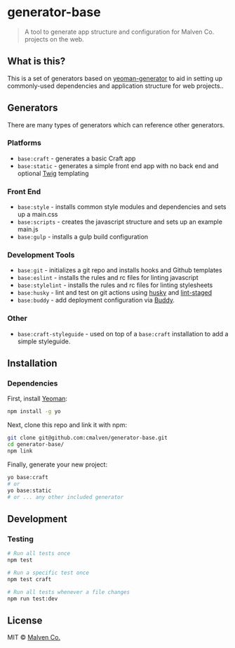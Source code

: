 # generator-base

> A tool to generate app structure and configuration for Malven Co. projects on the web.

## What is this?

This is a set of generators based on [yeoman-generator](https://github.com/yeoman/generator) to aid in setting up commonly-used dependencies and application structure for web projects..

## Generators

There are many types of generators which can reference other generators.

### Platforms

- `base:craft` - generates a basic Craft app
- `base:static` - generates a simple front end app with no back end and optional [Twig](https://twig.symfony.com) templating

### Front End

- `base:style` - installs common style modules and dependencies and sets up a main.css
- `base:scripts` - creates the javascript structure and sets up an example main.js
- `base:gulp` - installs a gulp build configuration

### Development Tools

- `base:git` - initializes a git repo and installs hooks and Github templates
- `base:eslint` - installs the rules and rc files for linting javascript
- `base:stylelint` - installs the rules and rc files for linting stylesheets
- `base:husky` - lint and test on git actions using [husky](https://www.npmjs.com/package/husky) and [lint-staged](https://www.npmjs.com/package/lint-staged)
- `base:buddy` - add deployment configuration via [Buddy](https://buddy.works).

### Other

- `base:craft-styleguide` - used on top of a `base:craft` installation to add a simple styleguide.


## Installation

### Dependencies

First, install [Yeoman](https://github.com/yeoman/generator):

```bash
npm install -g yo
```

Next, clone this repo and link it with npm:

```bash
git clone git@github.com:cmalven/generator-base.git
cd generator-base/
npm link
```

Finally, generate your new project:

```bash
yo base:craft
# or
yo base:static
# or ... any other included generator
```

## Development

### Testing

```bash
# Run all tests once
npm test

# Run a specific test once
npm test craft

# Run all tests whenever a file changes
npm run test:dev
```

## License

MIT © [Malven Co.](https://malven.co)

